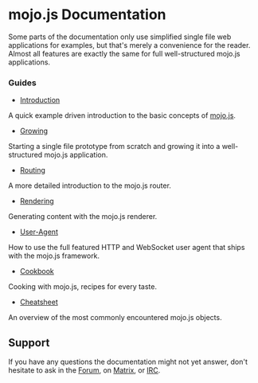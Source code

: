 
# mojo.js Documentation

Some parts of the documentation only use simplified single file web applications for examples, but that's merely a
convenience for the reader. Almost all features are exactly the same for full well-structured mojo.js applications.

### Guides

* [Introduction](Introduction.md)

A quick example driven introduction to the basic concepts of [mojo.js](https://mojojs.org).

* [Growing](Growing.md)

Starting a single file prototype from scratch and growing it into a well-structured mojo.js application.

* [Routing](Routing.md)

A more detailed introduction to the mojo.js router.

* [Rendering](Rendering.md)

Generating content with the mojo.js renderer.

* [User-Agent](User-Agent.md)

How to use the full featured HTTP and WebSocket user agent that ships with the mojo.js framework.

* [Cookbook](Cookbook.md)

Cooking with mojo.js, recipes for every taste.

* [Cheatsheet](Cheatsheet.md)

An overview of the most commonly encountered mojo.js objects.

## Support

If you have any questions the documentation might not yet answer, don't hesitate to ask in the
[Forum](https://github.com/mojolicious/mojo.js/discussions), on [Matrix](https://matrix.to/#/#mojo:matrix.org), or
[IRC](https://web.libera.chat/#mojo).
